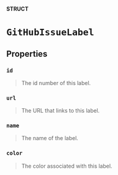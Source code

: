 **STRUCT**

# `GitHubIssueLabel`

## Properties
### `id`

> The id number of this label.

### `url`

> The URL that links to this label.

### `name`

> The name of the label.

### `color`

> The color associated with this label.
